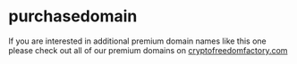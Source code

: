 # purchasedomain
If you are interested in additional premium domain names like this one please check out all of our premium domains on <a href="http://cryptofreedomfactory.com" target="_blank">cryptofreedomfactory.com</a>
